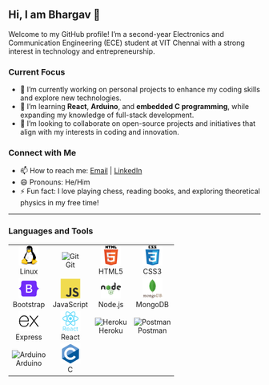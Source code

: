 ## Hi, I am Bhargav 👋

Welcome to my GitHub profile! I’m a second-year Electronics and Communication Engineering (ECE) student at VIT Chennai with a strong interest in technology and entrepreneurship.

### Current Focus
- 🔭 I’m currently working on personal projects to enhance my coding skills and explore new technologies.
- 🌱 I’m learning **React**, **Arduino**, and **embedded C programming**, while expanding my knowledge of full-stack development.
- 👯 I’m looking to collaborate on open-source projects and initiatives that align with my interests in coding and innovation.

### Connect with Me
- 📫 How to reach me: [Email](bhargav.vitc@gmail.com) | [LinkedIn](https://in.linkedin.com/in/bhargav-kulkarni1)
- 😄 Pronouns: He/Him
- ⚡ Fun fact: I love playing chess, reading books, and exploring theoretical physics in my free time!

---

### Languages and Tools

<table>
  <tr>
    <td align="center">
      <img src="https://raw.githubusercontent.com/devicons/devicon/master/icons/linux/linux-original.svg" alt="Linux" width="40" height="40"/><br>Linux
    </td>
    <td align="center">
      <img src="https://www.vectorlogo.zone/logos/git-scm/git-scm-icon.svg" alt="Git" width="40" height="40"/><br>Git
    </td>
    <td align="center">
      <img src="https://raw.githubusercontent.com/devicons/devicon/master/icons/html5/html5-original-wordmark.svg" alt="HTML5" width="40" height="40"/><br>HTML5
    </td>
    <td align="center">
      <img src="https://raw.githubusercontent.com/devicons/devicon/master/icons/css3/css3-original-wordmark.svg" alt="CSS3" width="40" height="40"/><br>CSS3
    </td>
  </tr>
  <tr>
    <td align="center">
      <img src="https://raw.githubusercontent.com/devicons/devicon/master/icons/bootstrap/bootstrap-plain.svg" alt="Bootstrap" width="40" height="40"/><br>Bootstrap
    </td>
    <td align="center">
      <img src="https://raw.githubusercontent.com/devicons/devicon/master/icons/javascript/javascript-original.svg" alt="JavaScript" width="40" height="40"/><br>JavaScript
    </td>
    <td align="center">
      <img src="https://raw.githubusercontent.com/devicons/devicon/master/icons/nodejs/nodejs-original-wordmark.svg" alt="Node.js" width="40" height="40"/><br>Node.js
    </td>
    <td align="center">
      <img src="https://raw.githubusercontent.com/devicons/devicon/master/icons/mongodb/mongodb-original-wordmark.svg" alt="MongoDB" width="40" height="40"/><br>MongoDB
    </td>
  </tr>
  <tr>
    <td align="center">
      <img src="https://raw.githubusercontent.com/devicons/devicon/master/icons/express/express-original.svg" alt="Express" width="40" height="40"/><br>Express
    </td>
    <td align="center">
      <img src="https://raw.githubusercontent.com/devicons/devicon/master/icons/react/react-original-wordmark.svg" alt="React" width="40" height="40"/><br>React
    </td>
    <td align="center">
      <img src="https://www.vectorlogo.zone/logos/heroku/heroku-icon.svg" alt="Heroku" width="40" height="40"/><br>Heroku
    </td>
    <td align="center">
      <img src="https://www.vectorlogo.zone/logos/getpostman/getpostman-icon.svg" alt="Postman" width="40" height="40"/><br>Postman
    </td>
  </tr>
  <tr>
    <td align="center">
      <img src="https://cdn.worldvectorlogo.com/logos/arduino-1.svg" alt="Arduino" width="40" height="40"/><br>Arduino
    </td>
    <td align="center">
      <img src="https://raw.githubusercontent.com/devicons/devicon/master/icons/c/c-original.svg" alt="C" width="40" height="40"/><br>C
    </td>
    <td colspan="2"></td> <!-- Empty cells to keep alignment -->
  </tr>
</table>

